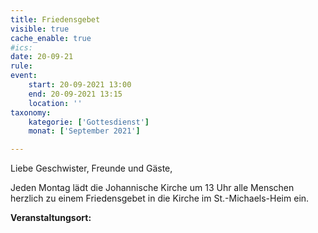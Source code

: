 ```yaml
---
title: Friedensgebet
visible: true
cache_enable: true
#ics: 
date: 20-09-21
rule: 
event:
	start: 20-09-2021 13:00
	end: 20-09-2021 13:15
	location: ''
taxonomy:
	kategorie: ['Gottesdienst']
	monat: ['September 2021']

---
```

Liebe Geschwister, Freunde und Gäste,

Jeden Montag lädt die Johannische Kirche um 13 Uhr alle Menschen herzlich zu einem Friedensgebet in die Kirche im St.-Michaels-Heim ein.



**Veranstaltungsort:** 

